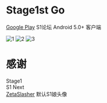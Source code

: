 # Stage1st Go

[Google Play](https://play.google.com/store/apps/details?id=org.succlz123.s1go.app)
S1论坛 Android 5.0+ 客户端  

![1](https://github.com/succlz123/S1-Go/blob/master/screenshot/1.jpg)
![2](https://github.com/succlz123/S1-Go/blob/master/screenshot/2.jpg)
![3](https://github.com/succlz123/S1-Go/blob/master/screenshot/3.jpg)

# 感谢

Stage1  
S1 Next  
[ZetaSlasher](http://bbs.saraba1st.com/2b/space-uid-142441.html) 默认S1娘头像